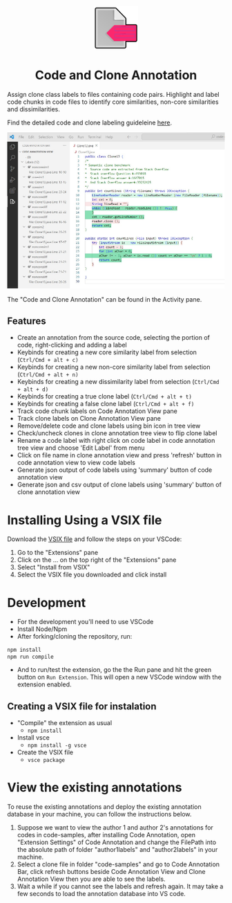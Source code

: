 <div align="center">
  <img src="resources/code-annotation.png" alt="Code Annotation Logo" height="100"> <h1>Code and Clone Annotation</h1>
</div>

Assign clone class labels to files containing code pairs. Highlight and label code chunks in code files to identify core similarities, non-core similarities and dissimilarities.

Find the detailed code and clone labeling guideleine [here](https://github.com/shamsa-abid/Code-Clone-Causal-Interpretation/blob/main/CodeAndCloneAnnotationTool/Code%20Pair%20Labeling%20Guidelines.pdf).

![](https://github.com/shamsa-abid/Code-Clone-Causal-Interpretation/blob/main/CodeAndCloneAnnotationTool/resources/VSCodeIDE.jpg)

The "Code and Clone Annotation" can be found in the Activity pane.

## Features

- Create an annotation from the source code, selecting the portion of code, right-clicking and adding a label
- Keybinds for creating a new core similarity label from selection (`Ctrl/Cmd + alt + c)`
- Keybinds for creating a new non-core similarity label from selection (`Ctrl/Cmd + alt + n)`
- Keybinds for creating a new dissimilarity label from selection (`Ctrl/Cmd + alt + d)`
- Keybinds for creating a true clone label (`Ctrl/Cmd + alt + t)`
- Keybinds for creating a false clone label (`Ctrl/Cmd + alt + f)`
- Track code chunk labels on Code Annotation View pane
- Track clone labels on Clone Annotation View pane
- Remove/delete code and clone labels using bin icon in tree view
- Check/uncheck clones in clone annotation tree view to flip clone label
- Rename a code label with right click on code label in code annotation tree view and choose 'Edit Label' from menu
- Click on file name in clone annotation view and press 'refresh' button in code annotation view to view code labels
- Generate json output of code labels using 'summary' button of code annotation view 
- Generate json and csv output of clone labels using 'summary' button of clone annotation view 

# Installing Using a VSIX file
Download the [VSIX file](https://github.com/shamsa-abid/Code-Clone-Causal-Interpretation/blob/main/CodeAndCloneAnnotationTool/code-annotation-0.0.10-dev.vsix) and follow the steps on your VSCode:

1. Go to the "Extensions" pane
2. Click on the ... on the top right of the "Extensions" pane
3. Select "Install from VSIX"
4. Select the VSIX file you downloaded and click install

# Development

- For the development you'll need to use VSCode
- Install Node/Npm
- After forking/cloning the repository, run:
```
npm install
npm run compile
```
- And to run/test the extension, go the the Run pane and hit the green button on `Run Extension`. This will open a new VSCode window with the extension enabled.

## Creating a VSIX file for instalation

- "Compile" the extension as usual
  - `npm install`
- Install vsce
  - `npm install -g vsce`
- Create the VSIX file
  - `vsce package`

# View the existing annotations
To reuse the existing annotations and deploy the existing annotation database in your machine, you can follow the instructions below. 

1. Suppose we want to view the author 1 and author 2's annotations for codes in code-samples, after installing Code Annotation, open "Extension Settings" of Code Annotation and change the FilePath into the absolute path of folder "author1labels" and "author2labels" in your machine.
2. Select a clone file in folder "code-samples" and go to Code Annotation Bar, click refresh buttons beside Code Annotation View and Clone Annotation View then you are able to see the labels. 
3. Wait a while if you cannot see the labels and refresh again. It may take a few seconds to load the annotation database into VS code.
